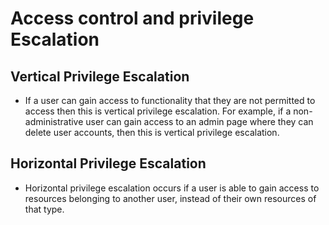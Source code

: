 # Access control and privilege Escalation

## Vertical Privilege Escalation
- If a user can gain access to functionality that they are not permitted to access then this is vertical privilege escalation. For example, if a non-administrative user can gain access to an admin page where they can delete user accounts, then this is vertical privilege escalation.

## Horizontal Privilege Escalation
- Horizontal privilege escalation occurs if a user is able to gain access to resources belonging to another user, instead of their own resources of that type.


